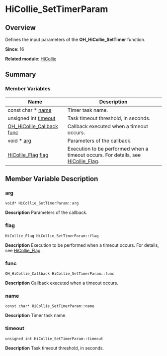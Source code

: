# HiCollie_SetTimerParam


## Overview

Defines the input parameters of the **OH_HiCollie_SetTimer** function.

**Since**: 16

**Related module**: [HiCollie](_hi_collie.md)


## Summary


### Member Variables

| Name| Description| 
| -------- | -------- |
| const char \* [name](#name) | Timer task name. | 
| unsigned int [timeout](#timeout) | Task timeout threshold, in seconds. | 
| [OH_HiCollie_Callback](_hi_collie.md#oh_hicollie_callback) [func](#func) | Callback executed when a timeout occurs. | 
| void \* [arg](#arg) | Parameters of the callback. | 
| [HiCollie_Flag](_hi_collie.md#hicollie_flag) [flag](#flag) | Execution to be performed when a timeout occurs. For details, see [HiCollie_Flag](_hi_collie.md#hicollie_flag). | 


## Member Variable Description


### arg

```
void* HiCollie_SetTimerParam::arg
```
**Description**
Parameters of the callback.


### flag

```
HiCollie_Flag HiCollie_SetTimerParam::flag
```
**Description**
Execution to be performed when a timeout occurs. For details, see [HiCollie_Flag](_hi_collie.md#hicollie_flag).


### func

```
OH_HiCollie_Callback HiCollie_SetTimerParam::func
```
**Description**
Callback executed when a timeout occurs.


### name

```
const char* HiCollie_SetTimerParam::name
```
**Description**
Timer task name.


### timeout

```
unsigned int HiCollie_SetTimerParam::timeout
```
**Description**
Task timeout threshold, in seconds.
